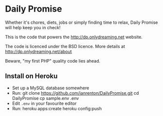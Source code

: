 Daily Promise
=============

Whether it's chores, diets, jobs or simply finding time to relax, Daily Promise will help keep you in check!

This is the code that powers the http://dp.onlydreaming.net website.

The code is licenced under the BSD licence.  More details at http://dp.onlydreaming.net/about

Beware, "my first PHP" quality code lies ahead.

Install on Heroku
-----------------

* Set up a MySQL database somewhere
* Run:
    git clone https://github.com/ianrenton/DailyPromise.git
    cd DailyPromise
    cp sample.env .env
* Edit `.env` in your favourite editor
* Run:
    heroku apps:create
    heroku config:push
